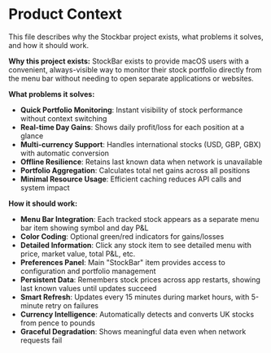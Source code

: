 # Product Context

This file describes why the Stockbar project exists, what problems it solves, and how it should work.

**Why this project exists:**
StockBar exists to provide macOS users with a convenient, always-visible way to monitor their stock portfolio directly from the menu bar without needing to open separate applications or websites.

**What problems it solves:**
- **Quick Portfolio Monitoring**: Instant visibility of stock performance without context switching
- **Real-time Day Gains**: Shows daily profit/loss for each position at a glance
- **Multi-currency Support**: Handles international stocks (USD, GBP, GBX) with automatic conversion
- **Offline Resilience**: Retains last known data when network is unavailable
- **Portfolio Aggregation**: Calculates total net gains across all positions
- **Minimal Resource Usage**: Efficient caching reduces API calls and system impact

**How it should work:**
- **Menu Bar Integration**: Each tracked stock appears as a separate menu bar item showing symbol and day P&L
- **Color Coding**: Optional green/red indicators for gains/losses
- **Detailed Information**: Click any stock item to see detailed menu with price, market value, total P&L, etc.
- **Preferences Panel**: Main "StockBar" item provides access to configuration and portfolio management
- **Persistent Data**: Remembers stock prices across app restarts, showing last known values until updates succeed
- **Smart Refresh**: Updates every 15 minutes during market hours, with 5-minute retry on failures
- **Currency Intelligence**: Automatically detects and converts UK stocks from pence to pounds
- **Graceful Degradation**: Shows meaningful data even when network requests fail